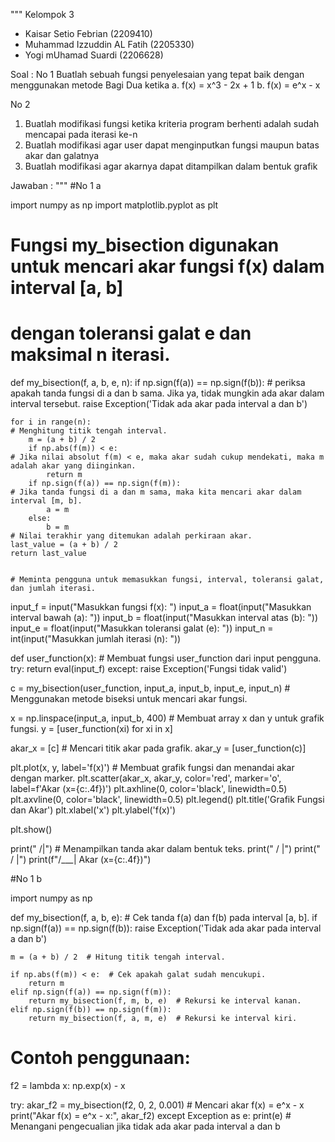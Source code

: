 """
Kelompok 3

- Kaisar Setio Febrian       (2209410)
- Muhammad Izzuddin AL Fatih (2205330)
- Yogi mUhamad Suardi        (2206628)

Soal :
No 1
Buatlah sebuah fungsi penyelesaian yang tepat baik dengan menggunakan metode Bagi Dua ketika
a. f(x) = x^3 - 2x + 1
b. f(x) = e^x - x

No 2
1. Buatlah modifikasi fungsi ketika kriteria program berhenti adalah sudah mencapai pada iterasi ke-n
2. Buatlah modifikasi agar user dapat menginputkan fungsi maupun batas akar dan galatnya
3. Buatlah modifikasi agar akarnya dapat ditampilkan dalam bentuk grafik

Jawaban :
"""
#No 1 a

import numpy as np
import matplotlib.pyplot as plt

# Fungsi my_bisection digunakan untuk mencari akar fungsi f(x) dalam interval [a, b]
# dengan toleransi galat e dan maksimal n iterasi.
def my_bisection(f, a, b, e, n):
    if np.sign(f(a)) == np.sign(f(b)):                                       # periksa apakah tanda fungsi di a dan b sama. Jika ya, tidak mungkin ada akar dalam interval tersebut.
        raise Exception('Tidak ada akar pada interval a dan b')

    for i in range(n):                                                       # Menghitung titik tengah interval.
        m = (a + b) / 2
        if np.abs(f(m)) < e:                                                 # Jika nilai absolut f(m) < e, maka akar sudah cukup mendekati, maka m adalah akar yang diinginkan.
            return m
        if np.sign(f(a)) == np.sign(f(m)):                                   # Jika tanda fungsi di a dan m sama, maka kita mencari akar dalam interval [m, b].
            a = m
        else:
            b = m                                                            # Nilai terakhir yang ditemukan adalah perkiraan akar.
    last_value = (a + b) / 2
    return last_value

                                                                             # Meminta pengguna untuk memasukkan fungsi, interval, toleransi galat, dan jumlah iterasi.
input_f = input("Masukkan fungsi f(x): ")
input_a = float(input("Masukkan interval bawah (a): "))
input_b = float(input("Masukkan interval atas (b): "))
input_e = float(input("Masukkan toleransi galat (e): "))
input_n = int(input("Masukkan jumlah iterasi (n): "))

def user_function(x):                                                        # Membuat fungsi user_function dari input pengguna.
    try:
        return eval(input_f)
    except:
        raise Exception('Fungsi tidak valid')

c = my_bisection(user_function, input_a, input_b, input_e, input_n)          # Menggunakan metode biseksi untuk mencari akar fungsi.

x = np.linspace(input_a, input_b, 400)                                       # Membuat array x dan y untuk grafik fungsi.
y = [user_function(xi) for xi in x]

akar_x = [c]                                                                 # Mencari titik akar pada grafik.
akar_y = [user_function(c)]

plt.plot(x, y, label='f(x)')                                                 # Membuat grafik fungsi dan menandai akar dengan marker.
plt.scatter(akar_x, akar_y, color='red', marker='o', label=f'Akar (x={c:.4f})')
plt.axhline(0, color='black', linewidth=0.5)
plt.axvline(0, color='black', linewidth=0.5)
plt.legend()
plt.title('Grafik Fungsi dan Akar')
plt.xlabel('x')
plt.ylabel('f(x)')

plt.show()

print("   /|")                                                               # Menampilkan tanda akar dalam bentuk teks.
print("  / |")
print(" /  |")
print(f"/___| Akar (x={c:.4f})")

#No 1 b

import numpy as np

def my_bisection(f, a, b, e):
    # Cek tanda f(a) dan f(b) pada interval [a, b].
    if np.sign(f(a)) == np.sign(f(b)):
        raise Exception('Tidak ada akar pada interval a dan b')
    
    m = (a + b) / 2  # Hitung titik tengah interval.
    
    if np.abs(f(m)) < e:  # Cek apakah galat sudah mencukupi.
        return m
    elif np.sign(f(a)) == np.sign(f(m)):
        return my_bisection(f, m, b, e)  # Rekursi ke interval kanan.
    elif np.sign(f(b)) == np.sign(f(m)):
        return my_bisection(f, a, m, e)  # Rekursi ke interval kiri.

# Contoh penggunaan:
f2 = lambda x: np.exp(x) - x

try:
    akar_f2 = my_bisection(f2, 0, 2, 0.001)  # Mencari akar f(x) = e^x - x
    print("Akar f(x) = e^x - x:", akar_f2)
except Exception as e:
    print(e)  # Menangani pengecualian jika tidak ada akar pada interval a dan b
